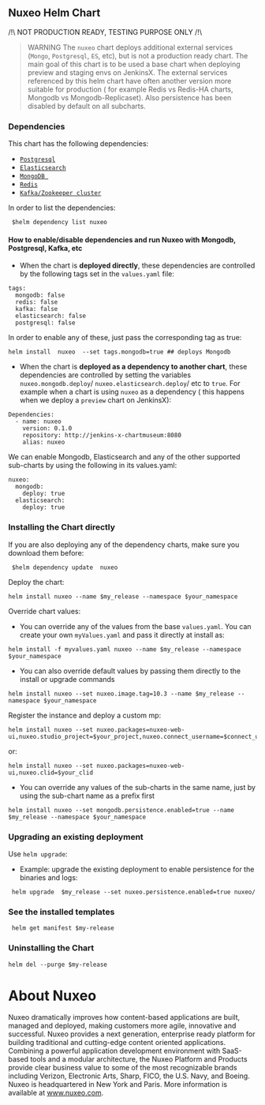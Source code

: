 ## Nuxeo Helm Chart
/!\ NOT PRODUCTION READY, TESTING PURPOSE ONLY /!\

>WARNING
The `nuxeo` chart deploys additional external services (`Mongo`, `Postgresql`, `ES`, etc), but is not a production ready chart.  The main goal of this chart is to be used a base chart when deploying preview and staging envs on JenkinsX. The external services referenced by this helm chart have often another version more suitable for production ( for example Redis vs Redis-HA charts, Mongodb vs Mongodb-Replicaset). Also persistence has been disabled by default on all subcharts.
 ### Dependencies
 
 This chart has the following dependencies:
 - [`Postgresql`](https://github.com/helm/charts/blob/master/stable/postgresql/values.yaml) 
 - [`Elasticsearch`](https://github.com/helm/charts/blob/master/stable/elasticsearch/values.yaml) 
 - [`MongoDB `](https://github.com/helm/charts/blob/master/stable/mongodb/values.yaml) 
 -  [`Redis`](https://github.com/helm/charts/blob/master/stable/redis/values.yaml)
 -  [`Kafka/Zookeeper cluster`](https://github.com/helm/charts/blob/master/incubator/kafka/values.yaml)

In order to list the dependencies:
```console
 $helm dependency list nuxeo
```
 
 #### How to enable/disable dependencies and run Nuxeo with Mongodb, Postgresql, Kafka, etc

- When the chart is **deployed directly**, these dependencies are controlled by the following tags set in the `values.yaml` file:
```code
tags:
  mongodb: false
  redis: false
  kafka: false
  elasticsearch: false
  postgresql: false
```
In order to enable any of these, just pass the corresponding tag as true:
```console
helm install  nuxeo  --set tags.mongodb=true ## deploys Mongodb
```
- When the chart is **deployed as a dependency to another chart**, these dependencies are controlled by setting the variables `nuxeo.mongodb.deploy`/ `nuxeo.elasticsearch.deploy`/ etc to `true`. 
For example when a chart is using `nuxeo` as a dependency ( this happens when we deploy a `preview` chart on JenkinsX):
```code
Dependencies:
  - name: nuxeo
    version: 0.1.0
    repository: http://jenkins-x-chartmuseum:8080
    alias: nuxeo
```
We can enable Mongodb, Elasticsearch and any of the other supported sub-charts by using the following in its values.yaml:
```code
nuxeo:
  mongodb:
    deploy: true 
  elasticsearch:
    deploy: true
```

### Installing the Chart directly
If you are also deploying any of the dependency charts, make sure you download them before: 

```console
 $helm dependency update  nuxeo
```
Deploy the chart:
```console
helm install nuxeo --name $my_release --namespace $your_namespace
```
Override chart values:
- You can override any of the values from the base `values.yaml`. You can create your own `myValues.yaml` and pass it directly at install as:

```console
helm install -f myvalues.yaml nuxeo --name $my_release --namespace $your_namespace
```
 - You can also override default values by passing them directly to the install or upgrade commands
 ```console
helm install nuxeo --set nuxeo.image.tag=10.3 --name $my_release --namespace $your_namespace
```
Register the instance and deploy a custom mp:
```console
helm install nuxeo --set nuxeo.packages=nuxeo-web-ui,nuxeo.studio_project=$your_project,nuxeo.connect_username=$connect_username,nuxeo.connect_password=$connect_password
```

or:
```console
helm install nuxeo --set nuxeo.packages=nuxeo-web-ui,nuxeo.clid=$your_clid
```

- You can override any values of the sub-charts in the same name, just by using the sub-chart name as a prefix first 
 ```console
helm install nuxeo --set mongodb.persistence.enabled=true --name $my_release --namespace $your_namespace
```
### Upgrading an existing deployment
Use `helm upgrade`: 
- Example: upgrade the existing deployment to enable persistence for the binaries and logs:

```console
 helm upgrade  $my_release --set nuxeo.persistence.enabled=true nuxeo/ 
```
### See the installed templates
```console
 helm get manifest $my-release
```

### Uninstalling the Chart
```console
helm del --purge $my-release
```

# About Nuxeo

Nuxeo dramatically improves how content-based applications are built, managed and deployed, making customers more agile, innovative and successful. Nuxeo provides a next generation, enterprise ready platform for building 
traditional and cutting-edge content oriented applications. Combining a powerful application development environment with SaaS-based tools and a modular architecture, the Nuxeo Platform and Products provide clear business 
value to some of the most recognizable brands including Verizon, Electronic Arts, Sharp, FICO, the U.S. Navy, and Boeing. Nuxeo is headquartered in New York and Paris. More information is available at www.nuxeo.com.

